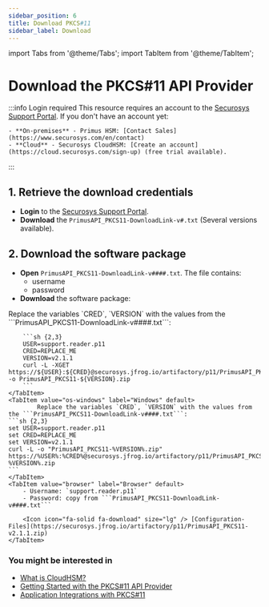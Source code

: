```yaml
---
sidebar_position: 6
title: Download PKCS#11
sidebar_label: Download
---
```


import Tabs from '@theme/Tabs';
import TabItem from '@theme/TabItem';

# Download the PKCS#11 API Provider

:::info Login required
This resource requires an account to the [Securosys Support Portal](https://support.securosys.com/external/knowledge-base/article/115). If you don't have an account yet:

    - **On-premises** - Primus HSM: [Contact Sales](https://www.securosys.com/en/contact)
    - **Cloud** - Securosys CloudHSM: [Create an account](https://cloud.securosys.com/sign-up) (free trial available).
:::

## 1. Retrieve the download credentials

- **Login** to the [Securosys Support Portal](https://support.securosys.com/external/knowledge-base/article/115).
- **Download** the ```PrimusAPI_PKCS11-DownloadLink-v#.txt``` (Several versions available).

## 2. Download the software package

- **Open** ```PrimusAPI_PKCS11-DownloadLink-v####.txt```. The file contains:
    - username
    - password
- **Download** the software package:

<Tabs groupId="os">
    <TabItem value="all" label="Unix" default>
        Replace the variables `CRED`, `VERSION` with the values from the ```PrimusAPI_PKCS11-DownloadLink-v####.txt```:

        ```sh {2,3}
        USER=support.reader.p11
        CRED=REPLACE_ME
        VERSION=v2.1.1
        curl -L -XGET https://${USER}:${CRED}@securosys.jfrog.io/artifactory/p11/PrimusAPI_PKCS11-${VERSION}.zip -o PrimusAPI_PKCS11-${VERSION}.zip
        ```
    </TabItem>
    <TabItem value="os-windows" label="Windows" default>
            Replace the variables `CRED`, `VERSION` with the values from the ```PrimusAPI_PKCS11-DownloadLink-v####.txt```:
    ```sh {2,3}
    set USER=support.reader.p11
    set CRED=REPLACE_ME
    set VERSION=v2.1.1
    curl -L -o "PrimusAPI_PKCS11-%VERSION%.zip" https://%USER%:%CRED%@securosys.jfrog.io/artifactory/p11/PrimusAPI_PKCS11-%VERSION%.zip
    ```
    </TabItem>
    <TabItem value="browser" label="Browser" default>
        - Username: `support.reader.p11`
        - Password: copy from ```PrimusAPI_PKCS11-DownloadLink-v####.txt```
        
        <Icon icon="fa-solid fa-download" size="lg" /> [Configuration-Files](https://securosys.jfrog.io/artifactory/p11/PrimusAPI_PKCS11-v2.1.1.zip)
    </TabItem>
</Tabs>

[download-p11-provider]: https://support.securosys.com/external/knowledge-base/article/115

### You might be interested in
- [What is CloudHSM?](/cloudhsm/overview/)
- [Getting Started with the PKCS#11 API Provider](/pkcs/Installation/pkcs11_provider_installation)
- [Application Integrations with PKCS#11](/pkcs/Use-Cases/application_integration)